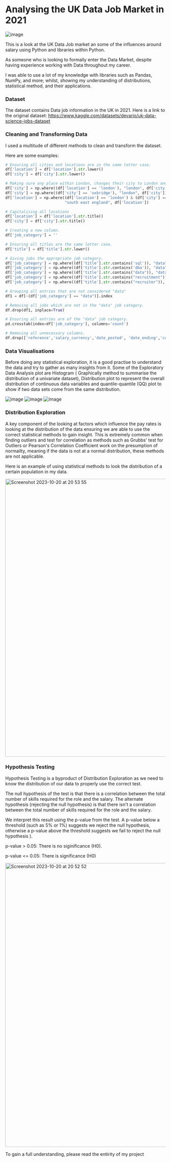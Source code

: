 # Analysing the UK Data Job Market in 2021

![image](https://github.com/Taharqua/UK_Data_Jobs/assets/56850203/30689b8c-6de3-4a5a-8e4c-3a2000e3eebd)

This is a look at the UK Data Job market an some of the influences around salary using Python and libraries within Python.

As someone who is looking to formally enter the Data Market, despite having experience working with Data throughout my career.

I was able to use a lot of my knowledge with libraries such as Pandas, NumPy, and more; whilst, showing my understanding of distributions, statistical method, and their applications.

### Dataset

The dataset contains Data job information in the UK in 2021. 
Here is a link to the original dataset: https://www.kaggle.com/datasets/devario/uk-data-science-jobs-dataset

### Cleaning and Transforming Data

I used a multitude of different methods to clean and transform the dataset.

Here are some examples:

```python
# Ensuring all cities and locations are in the same letter case.
df['location'] = df['location'].str.lower()
df['city'] = df['city'].str.lower()

# Making sure any place within London, changes their city to London and Location to South East England.
df['city'] = np.where((df['location'] == 'london'), "london", df['city'])
df['city'] = np.where((df['city'] == 'uxbridge'), "london", df['city'])
df['location'] = np.where((df['location'] == 'london') & (df['city'] == 'london'),
                          "south east england", df['location'])

# Capitalising all locations
df['location'] = df['location'].str.title()
df['city'] = df['city'].str.title()
```

```python
# Creating a new column.
df['job_category'] = ''

# Ensuring all titles are the same letter case.
df['title'] = df['title'].str.lower()

# Giving jobs the appropriate job category.
df['job_category'] = np.where((df['title'].str.contains('sql')), "data", df['job_category'])
df['job_category'] = np.where((df['title'].str.contains('dba')), "data", df['job_category'])
df['job_category'] = np.where((df['title'].str.contains("data")), "data", df['job_category'])
df['job_category'] = np.where((df['title'].str.contains("recruitment")), "recruitment", df['job_category'])
df['job_category'] = np.where((df['title'].str.contains("recruiter")), "recruitment", df['job_category'])

# Grouping all entries that are not considered "data"
df1 = df[~(df['job_category'] == "data")].index

# Removing all jobs which are not in the "data" job category.
df.drop(df1, inplace=True)

# Ensuring all entries are of the "data" job category.
pd.crosstab(index=df['job_category'], columns='count')
```

```python
# Removing all unnecessary columns.
df.drop(['reference','salary_currency','date_posted', 'date_ending','country','salary_frequency', 'salary_min', 'salary_max'], axis=1, inplace=True)
```

### Data Visualisations 

Before doing any statistical exploration, it is a good practise to understand the data and try to gather as many insights from it. 
Some of the Exploratory Data Analysis plot are Histogram ( Graphically method to summarise the distribution of a univariate dataset), Distribution plot to represent the overall distribution of continuous data variables and quantile-quantile (QQ) plot to show if two data sets come from the same distribution.

![image](https://github.com/Taharqua/UK_Data_Jobs/assets/56850203/528acef5-b464-442b-ba9b-901766fbacd4)
![image](https://github.com/Taharqua/UK_Data_Jobs/assets/56850203/2c08d866-42d9-43ca-bd9c-0108bb847042)
![image](https://github.com/Taharqua/UK_Data_Jobs/assets/56850203/c682730b-803e-45ed-aca1-6fb9be98feda)


### Distribution Exploration

A key component of the looking at factors which influence the pay rates is looking at the distribution of the data ensuring we are able to use the correct statistical methods to gain insight. This is extremely common when finding outliers and test for correlation as methods such as Grubbs' test for Outliers or Pearson's Correlation Coefficient work on the presumption of normailty, meaning if the data is not at a normal distribution, these methods are not applicable.

Here is an example of using statistical methods to look the distribution of a certain population in my data.

<img width="870" alt="Screenshot 2023-10-20 at 20 53 55" src="https://github.com/Taharqua/UK_Data_Jobs/assets/56850203/fe3f213a-9134-4051-9ede-5795e9409fa3">

### Hypothesis Testing

Hypothesis Testing is a byproduct of Distribution Exploration as we need to know the distribution of our data to properly use the correct test.

The null hypothesis of the test is that there is a correlation between the total number of skills required for the role and the salary. The alternate hypothesis (rejecting the null hypothesis) is that there isn't a correlation between the total number of skills required for the role and the salary.

We interpret this result using the p-value from the test. A p-value below a threshold (such as 5% or 1%) suggests we reject the null hypothesis, otherwise a p-value above the threshold suggests we fail to reject the null hypothesis ).

p-value > 0.05: There is no siginificance (H0).

p-value <= 0.05: There is significance (H0)

<img width="889" alt="Screenshot 2023-10-20 at 20 52 52" src="https://github.com/Taharqua/UK_Data_Jobs/assets/56850203/c18f0bf3-c657-4b39-a0fd-c4a689ac19dc">

To gain a full understanding, please read the entirity of my project
